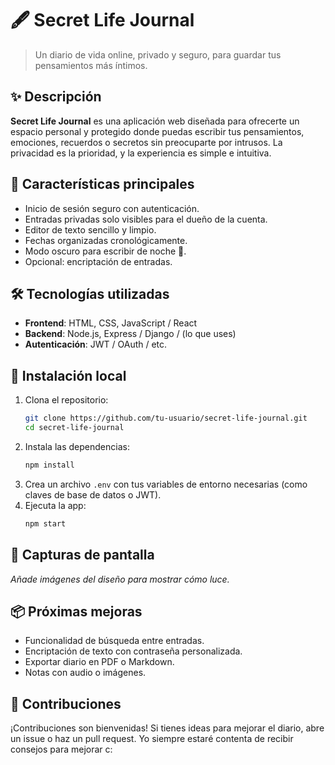 # 🖋️ Secret Life Journal

> Un diario de vida online, privado y seguro, para guardar tus pensamientos más íntimos.

## ✨ Descripción

**Secret Life Journal** es una aplicación web diseñada para ofrecerte un espacio personal y protegido donde puedas escribir tus pensamientos, emociones, recuerdos o secretos sin preocuparte por intrusos. La privacidad es la prioridad, y la experiencia es simple e intuitiva.

## 🔐 Características principales

- Inicio de sesión seguro con autenticación.
- Entradas privadas solo visibles para el dueño de la cuenta.
- Editor de texto sencillo y limpio.
- Fechas organizadas cronológicamente.
- Modo oscuro para escribir de noche 🌙.
- Opcional: encriptación de entradas.

## 🛠️ Tecnologías utilizadas

- **Frontend**: HTML, CSS, JavaScript / React 
- **Backend**: Node.js, Express / Django / (lo que uses)
- **Autenticación**: JWT / OAuth / etc.

## 🚀 Instalación local

1. Clona el repositorio:
   ```bash
   git clone https://github.com/tu-usuario/secret-life-journal.git
   cd secret-life-journal
   ```
2. Instala las dependencias:
   ```bash
   npm install
   ```
3. Crea un archivo `.env` con tus variables de entorno necesarias (como claves de base de datos o JWT).
4. Ejecuta la app:
   ```bash
   npm start
   ```

## 📸 Capturas de pantalla

_Añade imágenes del diseño para mostrar cómo luce._

## 📦 Próximas mejoras

- Funcionalidad de búsqueda entre entradas.
- Encriptación de texto con contraseña personalizada.
- Exportar diario en PDF o Markdown.
- Notas con audio o imágenes.

## 🤝 Contribuciones

¡Contribuciones son bienvenidas! Si tienes ideas para mejorar el diario, abre un issue o haz un pull request.
Yo siempre estaré contenta de recibir consejos para mejorar c:

